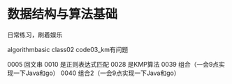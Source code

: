 # 数据结构与算法基础
日常练习，刷着娱乐

algorithmbasic class02 code03_km有问题

0005 回文串
0010 是正则表达式匹配
0028 是KMP算法
0039 组合（一会9点实现一下Java和go）
0040 组合2（一会9点实现一下Java和go）

